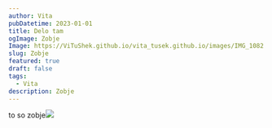 ```yaml
---
author: Vita
pubDatetime: 2023-01-01
title: Delo tam
ogImage: Zobje
Image: https://ViTuShek.github.io/vita_tusek.github.io/images/IMG_1082.jpeg
slug: Zobje
featured: true
draft: false
tags:
  - Vita
description: Zobje
---
```

to so zobje![](/vita_tusek.github.io/IMG_1082.jpeg)